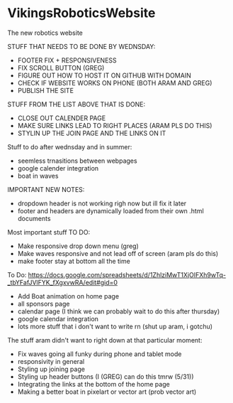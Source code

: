 # VikingsRoboticsWebsite
The new robotics website

STUFF THAT NEEDS TO BE DONE BY WEDNSDAY:
- FOOTER FIX + RESPONSIVENESS
- FIX SCROLL BUTTON (GREG)
- FIGURE OUT HOW TO HOST IT ON GITHUB WITH DOMAIN
- CHECK IF WEBSITE WORKS ON PHONE (BOTH ARAM AND GREG)
- PUBLISH THE SITE

 STUFF FROM THE LIST ABOVE THAT IS DONE:
- CLOSE OUT CALENDER PAGE
- MAKE SURE LINKS LEAD TO RIGHT PLACES (ARAM PLS DO THIS)
- STYLIN UP THE JOIN PAGE AND THE LINKS ON IT

Stuff to do after wednsday and in summer:
- seemless trnasitions between webpages
- google calender integration
- boat in waves

IMPORTANT NEW NOTES:
- dropdown header is not working righ now but ill fix it later
- footer and headers are dynamically loaded from their own .html documents

Most important stuff TO DO:
- Make responsive drop down menu (greg)
- Make waves responsive and not lead off of screen (aram pls do this)
- make footer stay at bottom all the time

To Do:
https://docs.google.com/spreadsheets/d/1ZhlziMwT1XjOIFXh9wTq-_tbYFafJVlFYK_fXgxvwRA/edit#gid=0

- Add Boat animation on home page
- all sponsors page
- calendar page (I think we can probably wait to do this after thursday)
- google calendar integration
- lots more stuff that i don't want to write rn (shut up aram, i gotchu)

The stuff aram didn't want to right down at that particular moment:
- Fix waves going all funky during phone and tablet mode
- responsivity in general
- Styling up joining page
- Styling up header buttons (I (GREG) can do this tmrw (5/31))
- Integrating the links at the bottom of the home page
- Making a better boat in pixelart or vector art (prob vector art)
